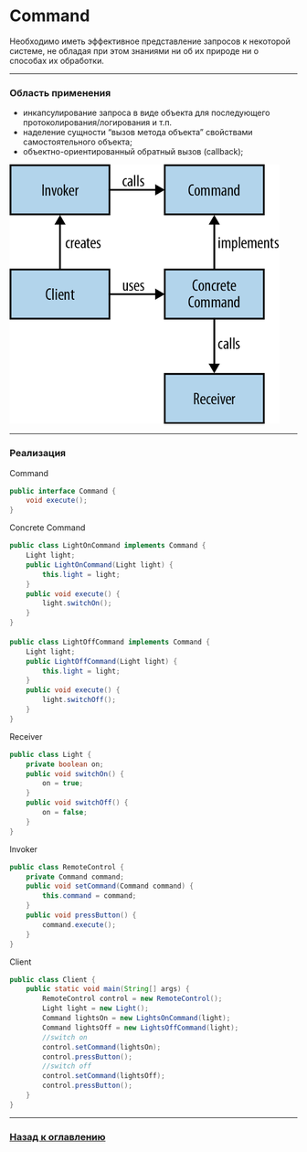 # Command

Необходимо иметь эффективное представление запросов к некоторой системе,
не обладая при этом знаниями ни об их природе ни о способах их обработки.

---

### Область применения

-   инкапсулирование запроса в виде объекта для последующего протоколирования/логирования и т.п.
-   наделение сущности “вызов метода объекта” свойствами самостоятельного объекта;
-   объектно-ориентированный обратный вызов (callback);

![](./pattern_command.png)

---

### Реализация

Command

```java
public interface Command { 
    void execute();
}
```

Concrete Command

```java
public class LightOnCommand implements Command {
    Light light;
    public LightOnCommand(Light light) {
        this.light = light;
    }
    public void execute() {
        light.switchOn();
    }
}

public class LightOffCommand implements Command {
    Light light;
    public LightOffCommand(Light light) {
        this.light = light;
    }
    public void execute() {
        light.switchOff();
    }
}
```

Receiver

```java
public class Light {
    private boolean on;
    public void switchOn() {
        on = true;
    }
    public void switchOff() {
        on = false;
    }
}
```

Invoker

```java
public class RemoteControl {
    private Command command;
    public void setCommand(Command command) {
        this.command = command;
    }
    public void pressButton() {
        command.execute();
    }
}
```

Client

```java
public class Client {
    public static void main(String[] args) {
        RemoteControl control = new RemoteControl();
        Light light = new Light();
        Command lightsOn = new LightsOnCommand(light);
        Command lightsOff = new LightsOffCommand(light);
        //switch on
        control.setCommand(lightsOn);
        control.pressButton();
        //switch off
        control.setCommand(lightsOff);
        control.pressButton();
    }
}
```

---

### [Назад к оглавлению](./README.md)